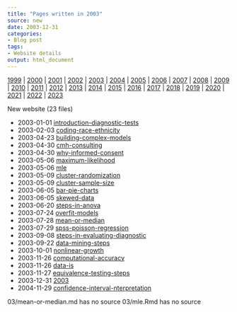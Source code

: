 ```yaml
---
title: "Pages written in 2003"
source: new
date: 2003-12-31
categories:
- Blog post
tags:
- Website details
output: html_document
---
```

 
[1999](http://new.pmean.com/1999/) | [2000](http://new.pmean.com/2000/) | [2001](http://new.pmean.com/2001/) | [2002](http://new.pmean.com/2002/) | [2003](http://new.pmean.com/2003/) | [2004](http://new.pmean.com/2004/) | [2005](http://new.pmean.com/2005/) | [2006](http://new.pmean.com/2006/) | [2007](http://new.pmean.com/2007/) | [2008](http://new.pmean.com/2008/) | [2009](http://new.pmean.com/2009/) | [2010](http://new.pmean.com/2010/) | [2011](http://new.pmean.com/2011/) | [2012](http://new.pmean.com/2012/) | [2013](http://new.pmean.com/2013/) | [2014](http://new.pmean.com/2014/) | [2015](http://new.pmean.com/2015/) | [2016](http://new.pmean.com/2016/) | [2017](http://new.pmean.com/2017/) | [2018](http://new.pmean.com/2018/) | [2019](http://new.pmean.com/2019/) | [2020](http://new.pmean.com/2020/) | [2021](http://new.pmean.com/2021/) | [2022](http://new.pmean.com/2022/) | [2023](http://new.pmean.com/2023/)
 
New website (23 files)
 
+ 2003-01-01 [introduction-diagnostic-tests](http://new.pmean.com/introduction-diagnostic-tests/)    
+ 2003-02-03 [coding-race-ethnicity](http://new.pmean.com/coding-race-ethnicity/)    
+ 2003-04-23 [building-complex-models](http://new.pmean.com/building-complex-models/)    
+ 2003-04-30 [cmh-consulting](http://new.pmean.com/cmh-consulting/)    
+ 2003-04-30 [why-informed-consent](http://new.pmean.com/why-informed-consent/)    
+ 2003-05-06 [maximum-likelihood](http://new.pmean.com/maximum-likelihood/)    
+ 2003-05-06 [mle](http://new.pmean.com/mle/)    
+ 2003-05-09 [cluster-randomization](http://new.pmean.com/cluster-randomization/)    
+ 2003-05-09 [cluster-sample-size](http://new.pmean.com/cluster-sample-size/)    
+ 2003-06-05 [bar-pie-charts](http://new.pmean.com/bar-pie-charts/)    
+ 2003-06-05 [skewed-data](http://new.pmean.com/skewed-data/)    
+ 2003-06-20 [steps-in-anova](http://new.pmean.com/steps-in-anova/)    
+ 2003-07-24 [overfit-models](http://new.pmean.com/overfit-models/)    
+ 2003-07-28 [mean-or-median](http://new.pmean.com/mean-or-median/)    
+ 2003-07-29 [spss-poisson-regression](http://new.pmean.com/spss-poisson-regression/)    
+ 2003-09-08 [steps-in-evaluating-diagnostic](http://new.pmean.com/steps-in-evaluating-diagnostic/)    
+ 2003-09-22 [data-mining-steps](http://new.pmean.com/data-mining-steps/)    
+ 2003-10-01 [nonlinear-growth](http://new.pmean.com/nonlinear-growth/)    
+ 2003-11-26 [computational-accuracy](http://new.pmean.com/computational-accuracy/)    
+ 2003-11-26 [data-is](http://new.pmean.com/data-is/)    
+ 2003-11-27 [equivalence-testing-steps](http://new.pmean.com/equivalence-testing-steps/)    
+ 2003-12-31 [2003](http://new.pmean.com/2003/)    
+ 2004-11-29 [confidence-interval-nterpretation](http://new.pmean.com/confidence-interval-nterpretation/)  
 
03/mean-or-median.md has no source
03/mle.Rmd has no source
